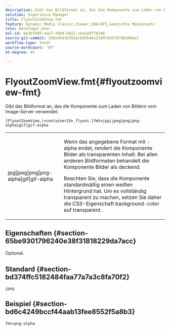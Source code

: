 ```yaml
---
description: Gibt das Bildformat an, das die Komponente zum Laden von Bildern vom Image-Server verwendet.
solution: Experience Manager
title: FlyoutZoomView.fmt
feature: Dynamic Media Classic,Viewer,SDK/API,Gemischte Mediensets
role: Developer,User
exl-id: 6e3bf609-eae7-4db9-b922-cba3a9f7634b
source-git-commit: 206e4643e3926cb85b4be2189743578f88180be7
workflow-type: tm+mt
source-wordcount: '97'
ht-degree: 4%

---
```


# FlyoutZoomView.fmt{#flyoutzoomview-fmt}

Gibt das Bildformat an, das die Komponente zum Laden von Bildern vom Image-Server verwendet.

`[FlyoutZoomView.|<containerId>_flyout.]fmt=jpg|jpeg|png|png-alpha|gif|gif-alpha`

<table id="table_E314540D347D47699C04EB80D20C0721"> 
 <tbody> 
  <tr> 
   <td colname="col1"> <p> <span class="codeph"> jpg|jpeg|png|png-alpha|gif|gif-alpha</span> </p> </td> 
   <td colname="col2"> <p> Wenn das angegebene Format mit <span class="codeph"> -alpha</span> endet, rendert die Komponente Bilder als transparenten Inhalt. Bei allen anderen Bildformaten behandelt die Komponente Bilder als deckend. </p> <p>Beachten Sie, dass die Komponente standardmäßig einen weißen Hintergrund hat. Um es vollständig transparent zu machen, setzen Sie daher die CSS-Eigenschaft <span class="codeph"> background-color</span> auf <span class="codeph"> transparent</span>. </p> </td> 
  </tr> 
 </tbody> 
</table>

## Eigenschaften {#section-65be9301796240e38f31818229da7acc}

Optional.

## Standard {#section-bd374ffc5182484faa77a7a3c8fa70f2}

`jpeg`

## Beispiel {#section-bd6c4249bccf44aab13fee8552f5a8b3}

`fmt=png-alpha`
